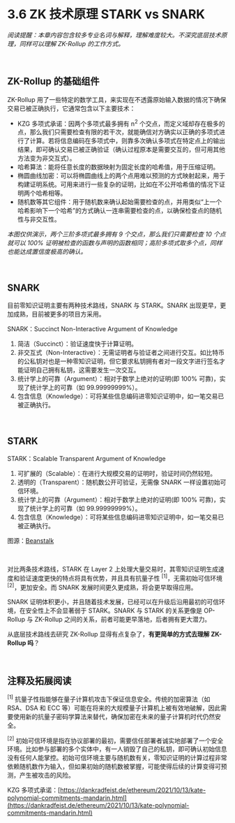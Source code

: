 # 3.6 ZK 技术原理 STARK vs SNARK

_阅读提醒：本章内容包含较多专业名词与解释，理解难度较大。不深究底层技术原理，同样可以理解 ZK-Rollup 的工作方式。_

&nbsp;

## ZK-Rollup 的基础组件

ZK-Rollup 用了一些特定的数学工具，来实现在不透露原始输入数据的情况下确保交易已被正确执行，它通常包含以下主要技术：

-   KZG 多项式承诺：因两个多项式最多拥有 n<sup>2</sup> 个交点，而定义域却存在极多的点，那么我们只需要检查有限的若干次，就能确信对方确实以正确的多项式进行了计算。若将信息编码在多项式中，则靠多次确认多项式在特定点上的输出结果，即可确认交易已被正确验证（确认过程原本是需要交互的，但可用其他方法变为非交互式）。
-   哈希算法：能将任意长度的数据映射为固定长度的哈希值，用于压缩证明。
-   椭圆曲线加密：可以将椭圆曲线上的两个点用难以预测的方式映射起来，用于构建证明系统。可用来进行一些复杂的证明，比如在不公开哈希值的情况下证明两个哈希相等。
-   随机数等其它组件：用于随机数来确认起始需要检查的点，并用类似“上一个哈希影响下一个哈希”的方式确认一连串需要检查的点，以确保检查点的随机性与非交互性。

<MdxImg src="https://cdn.myfirst.io/layer2/assets/3.6.1.gif" alt="KZG.gif" />

_本图仅供演示，两个三阶多项式最多拥有 9 个交点，那么我们只需要检查 10 个点就可以 100% 证明被检查的函数与声明的函数相同；高阶多项式取多个点，同样也能达成置信度极高的确认。_

&nbsp;

## SNARK

目前零知识证明主要有两种技术路线，SNARK 与 STARK。SNARK 出现更早，更加成熟，目前被更多的项目方采用。

SNARK：Succinct Non-Interactive Argument of Knowledge

1. 简洁（Succinct）：验证速度快于计算证明。
2. 非交互式（Non-Interactive）：无需证明者与验证者之间进行交互。如比特币的公私钥对也是一种零知识证明，但它要求私钥拥有者对一段文字进行签名才能证明自己拥有私钥，这需要发生一次交互。
3. 统计学上的可靠（Argument）：相对于数学上绝对的证明(即 100% 可靠)，实现了统计学上的可靠（如 99.99999999%）。
4. 包含信息（Knowledge）：可将某些信息编码进零知识证明中，如一笔交易已被正确执行。

&nbsp;

## STARK

STARK：Scalable Transparent Argument of Knowledge

1. 可扩展的（Scalable）：在进行大规模交易的证明时，验证时间仍然较短。
2. 透明的（Transparent）：随机数公开可验证，无需像 SNARK 一样设置初始可信环境。
3. 统计学上的可靠（Argument）：相对于数学上绝对的证明(即 100% 可靠)，实现了统计学上的可靠（如 99.99999999%）。
4. 包含信息（Knowledge）：可将某些信息编码进零知识证明中，如一笔交易已被正确执行。

<MdxImg src="https://cdn.myfirst.io/layer2/assets/3.6.2.jpg" alt="STARK vs SNARK.jpg" />

图源：[Beanstalk](https://docs.google.com/presentation/d/1gfB6WZMvM9mmDKofFibIgsyYShdf0RV_Y8TLz3k1Ls0/edit#slide=id.g443ebc39b4_0_92)

&nbsp;

对比两条技术路线，STARK 在 Layer 2 上处理大量交易时，其零知识证明生成速度和验证速度更快的特点将具有优势，并且具有抗量子性 <sup>[1]</sup>，无需初始可信环境 <sup>[2]</sup>，更加安全。而 SNARK 发展时间更久更成熟，将会更早取得应用。

SNARK 证明体积更小，并且随着技术发展，已经可以在升级后沿用最初的可信环境，在安全性上不会显著弱于 STARK。SNARK 与 STARK 的关系更像是 OP-Rollup 与 ZK-Rollup 之间的关系，前者可能更早落地，后者拥有更大潜力。

从底层技术路线去研究 ZK-Rollup 显得有点复杂了，**有更简单的方式去理解 ZK-Rollup 吗**？

&nbsp;

## 注释及拓展阅读

<sup>[1]</sup> 抗量子性指能够在量子计算机攻击下保证信息安全。传统的加密算法（如 RSA、DSA 和 ECC 等）可能在将来的大规模量子计算机上被有效地破解，因此需要使用新的抗量子密码学算法来替代，确保加密在未来的量子计算机时代仍然安全。

<sup>[2]</sup> 初始可信环境是指在协议部署的最初，需要信任部署者诚实地部署了一个安全环境。比如参与部署的多个实体中，有一人销毁了自己的私钥，即可确认初始信息没有任何人能掌控。初始可信环境主要与随机数有关，零知识证明的计算过程非常依赖随机数作为输入，但如果初始的随机数被掌握，可能使得后续的计算变得可预测，产生被攻击的风险。

KZG 多项式承诺：[https://dankradfeist.de/ethereum/2021/10/13/kate-polynomial-commitments-mandarin.html](https://dankradfeist.de/ethereum/2021/10/13/kate-polynomial-commitments-mandarin.html)

<GithubAvatar owner='lxdao-official' repo='myfirstlayer2-frontend' path='mdx/zh/3.6-stark-vs-snark.md' />

<EditChapter url='https://github.com/lxdao-official/myfirstlayer2-frontend/blob/main/mdx/zh/3.6-stark-vs-snark.md' />
